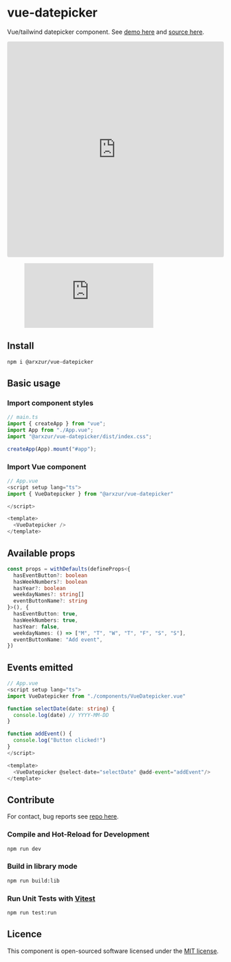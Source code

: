 # vue-datepicker

Vue/tailwind datepicker component. See [demo here](https://codesandbox.io/embed/inspiring-ioana-6ns5vn?fontsize=14&hidenavigation=1&theme=dark/) and [source here](https://gitlab.com/arxzur/vue-datepicker/).

<div>
  <iframe src="https://codesandbox.io/embed/inspiring-ioana-6ns5vn?fontsize=14&hidenavigation=1&theme=dark"
    style="width:100%; height:500px; border:0; border-radius: 4px; overflow:hidden;"
    title="inspiring-ioana-6ns5vn"
    allow="accelerometer; ambient-light-sensor; camera; encrypted-media; geolocation; gyroscope; hid; microphone; midi; payment; usb; vr; xr-spatial-tracking"
    sandbox="allow-forms allow-modals allow-popups allow-presentation allow-same-origin allow-scripts"
  ></iframe>
</div>

<figure class="video_container">
  <iframe src="https://www.youtube.com/embed/enMumwvLAug" frameborder="0" allowfullscreen="true"> </iframe>
</figure>

## Install

```sh
npm i @arxzur/vue-datepicker
```

## Basic usage

### Import component styles

```ts
// main.ts
import { createApp } from "vue";
import App from "./App.vue";
import "@arxzur/vue-datepicker/dist/index.css";

createApp(App).mount("#app");
```

### Import Vue component

```ts
// App.vue
<script setup lang="ts">
import { VueDatepicker } from "@arxzur/vue-datepicker"

</script>

<template>
  <VueDatepicker />
</template>
```

## Available props

```ts
const props = withDefaults(defineProps<{
  hasEventButton?: boolean
  hasWeekNumbers?: boolean
  hasYear?: boolean
  weekdayNames?: string[]
  eventButtonName?: string
}>(), {
  hasEventButton: true,
  hasWeekNumbers: true,
  hasYear: false,
  weekdayNames: () => ["M", "T", "W", "T", "F", "S", "S"],
  eventButtonName: "Add event",
})
```

## Events emitted

```ts
// App.vue
<script setup lang="ts">
import VueDatepicker from "./components/VueDatepicker.vue"

function selectDate(date: string) {
  console.log(date) // YYYY-MM-DD
}

function addEvent() {
  console.log("Button clicked!")
}
</script>

<template>
  <VueDatepicker @select-date="selectDate" @add-event="addEvent"/>
</template>
```

## Contribute

For contact, bug reports see [repo here](https://gitlab.com/arxzur/vue-datepicker/).

### Compile and Hot-Reload for Development

```sh
npm run dev
```

### Build in library mode

```sh
npm run build:lib
```

### Run Unit Tests with [Vitest](https://vitest.dev/)

```sh
npm run test:run
```

## Licence

This component is open-sourced software licensed under the [MIT license](https://opensource.org/licenses/MIT/).
